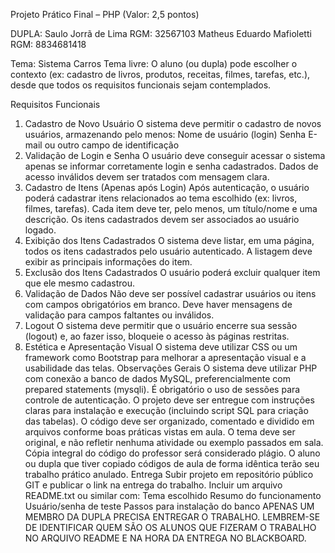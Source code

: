 Projeto Prático Final – PHP (Valor: 2,5 pontos)

DUPLA:
Saulo Jorrã de Lima RGM: 32567103
Matheus Eduardo Mafioletti RGM: 8834681418

Tema: Sistema Carros
Tema livre: O aluno (ou dupla) pode escolher o contexto (ex: cadastro de livros, produtos, receitas, filmes, tarefas, etc.), desde que todos os requisitos funcionais sejam contemplados.

Requisitos Funcionais
1. Cadastro de Novo Usuário
O sistema deve permitir o cadastro de novos usuários, armazenando pelo menos:
Nome de usuário (login)
Senha
E-mail ou outro campo de identificação
2. Validação de Login e Senha
O usuário deve conseguir acessar o sistema apenas se informar corretamente login e senha cadastrados.
Dados de acesso inválidos devem ser tratados com mensagem clara.
3. Cadastro de Itens (Apenas após Login)
Após autenticação, o usuário poderá cadastrar itens relacionados ao tema escolhido (ex: livros, filmes, tarefas).
Cada item deve ter, pelo menos, um título/nome e uma descrição.
Os itens cadastrados devem ser associados ao usuário logado.
4. Exibição dos Itens Cadastrados
O sistema deve listar, em uma página, todos os itens cadastrados pelo usuário autenticado.
A listagem deve exibir as principais informações do item.
5. Exclusão dos Itens Cadastrados
O usuário poderá excluir qualquer item que ele mesmo cadastrou.
6. Validação de Dados
Não deve ser possível cadastrar usuários ou itens com campos obrigatórios em branco.
Deve haver mensagens de validação para campos faltantes ou inválidos.
7. Logout
O sistema deve permitir que o usuário encerre sua sessão (logout) e, ao fazer isso, bloqueie o acesso às páginas restritas.
8. Estética e Apresentação Visual
O sistema deve utilizar CSS ou um framework como Bootstrap para melhorar a apresentação visual e a usabilidade das telas.
Observações Gerais
O sistema deve utilizar PHP com conexão a banco de dados MySQL, preferencialmente com prepared statements (mysqli).
É obrigatório o uso de sessões para controle de autenticação.
O projeto deve ser entregue com instruções claras para instalação e execução (incluindo script SQL para criação das tabelas).
O código deve ser organizado, comentado e dividido em arquivos conforme boas práticas vistas em aula.
O tema deve ser original, e não refletir nenhuma atividade ou exemplo passados em sala.
Cópia integral do código do professor será considerado plágio. O aluno ou dupla que tiver copiado códigos de aula de forma idêntica terão seu trabalho prático anulado.
Entrega
Subir projeto em repositório público GIT e publicar o link na entrega do trabalho.
Incluir um arquivo README.txt ou similar com:
Tema escolhido
Resumo do funcionamento
Usuário/senha de teste
Passos para instalação do banco
APENAS UM MEMBRO DA DUPLA PRECISA ENTREGAR O TRABALHO. LEMBREM-SE DE IDENTIFICAR QUEM SÃO OS ALUNOS QUE FIZERAM O TRABALHO NO ARQUIVO README E NA HORA DA ENTREGA NO BLACKBOARD.
